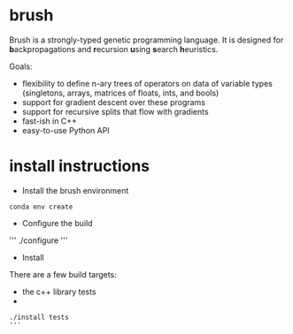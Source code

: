 # brush

Brush is a strongly-typed genetic programming language. 
It is designed for **b**ackpropagations and **r**ecursion **u**sing **s**earch **h**euristics.

Goals:

- flexibility to define n-ary trees of operators on data of variable types (singletons, arrays, matrices of floats, ints, and bools)
- support for gradient descent over these programs
- support for recursive splits that flow with gradients
- fast-ish in C++
- easy-to-use Python API

# install instructions

- Install the brush environment

```
conda env create
```

- Configure the build

'''
./configure
'''

- Install 

There are a few build targets:
- the c++ library tests
- 
```
./install tests
'''
